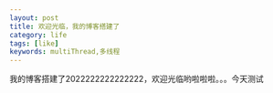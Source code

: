 ```yaml
---
layout: post
title: 欢迎光临，我的博客搭建了
category: life
tags: [like]
keywords: multiThread,多线程
---
```

我的博客搭建了2022222222222222，欢迎光临哟啦啦啦。。。今天测试